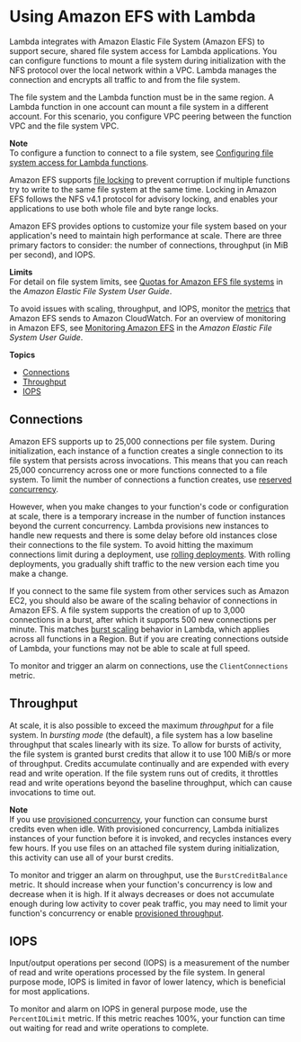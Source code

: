 # Using Amazon EFS with Lambda<a name="services-efs"></a>

Lambda integrates with Amazon Elastic File System \(Amazon EFS\) to support secure, shared file system access for Lambda applications\. You can configure functions to mount a file system during initialization with the NFS protocol over the local network within a VPC\. Lambda manages the connection and encrypts all traffic to and from the file system\. 

The file system and the Lambda function must be in the same region\. A Lambda function in one account can mount a file system in a different account\. For this scenario, you configure VPC peering between the function VPC and the file system VPC\. 

**Note**  
To configure a function to connect to a file system, see [Configuring file system access for Lambda functions](configuration-filesystem.md)\.

Amazon EFS supports [file locking](https://docs.aws.amazon.com/efs/latest/ug/how-it-works.html#consistency) to prevent corruption if multiple functions try to write to the same file system at the same time\. Locking in Amazon EFS follows the NFS v4\.1 protocol for advisory locking, and enables your applications to use both whole file and byte range locks\.

Amazon EFS provides options to customize your file system based on your application's need to maintain high performance at scale\. There are three primary factors to consider: the number of connections, throughput \(in MiB per second\), and IOPS\.

**Limits**  
For detail on file system limits, see [Quotas for Amazon EFS file systems](https://docs.aws.amazon.com/efs/latest/ug/limits.html#limits-fs-specific) in the *Amazon Elastic File System User Guide*\.

To avoid issues with scaling, throughput, and IOPS, monitor the [metrics](https://docs.aws.amazon.com/efs/latest/ug/monitoring-cloudwatch.html) that Amazon EFS sends to Amazon CloudWatch\. For an overview of monitoring in Amazon EFS, see [Monitoring Amazon EFS](https://docs.aws.amazon.com/efs/latest/ug/monitoring_overview.html) in the *Amazon Elastic File System User Guide*\.

**Topics**
+ [Connections](#services-efs-connections)
+ [Throughput](#services-efs-throughput)
+ [IOPS](#services-efs-iops)

## Connections<a name="services-efs-connections"></a>

Amazon EFS supports up to 25,000 connections per file system\. During initialization, each instance of a function creates a single connection to its file system that persists across invocations\. This means that you can reach 25,000 concurrency across one or more functions connected to a file system\. To limit the number of connections a function creates, use [reserved concurrency](configuration-concurrency.md)\.

However, when you make changes to your function's code or configuration at scale, there is a temporary increase in the number of function instances beyond the current concurrency\. Lambda provisions new instances to handle new requests and there is some delay before old instances close their connections to the file system\. To avoid hitting the maximum connections limit during a deployment, use [rolling deployments](lambda-rolling-deployments.md)\. With rolling deployments, you gradually shift traffic to the new version each time you make a change\.

If you connect to the same file system from other services such as Amazon EC2, you should also be aware of the scaling behavior of connections in Amazon EFS\. A file system supports the creation of up to 3,000 connections in a burst, after which it supports 500 new connections per minute\. This matches [burst scaling](invocation-scaling.md) behavior in Lambda, which applies across all functions in a Region\. But if you are creating connections outside of Lambda, your functions may not be able to scale at full speed\.

To monitor and trigger an alarm on connections, use the `ClientConnections` metric\.

## Throughput<a name="services-efs-throughput"></a>

At scale, it is also possible to exceed the maximum *throughput* for a file system\. In *bursting mode* \(the default\), a file system has a low baseline throughput that scales linearly with its size\. To allow for bursts of activity, the file system is granted burst credits that allow it to use 100 MiB/s or more of throughput\. Credits accumulate continually and are expended with every read and write operation\. If the file system runs out of credits, it throttles read and write operations beyond the baseline throughput, which can cause invocations to time out\.

**Note**  
If you use [provisioned concurrency](configuration-concurrency.md), your function can consume burst credits even when idle\. With provisioned concurrency, Lambda initializes instances of your function before it is invoked, and recycles instances every few hours\. If you use files on an attached file system during initialization, this activity can use all of your burst credits\.

To monitor and trigger an alarm on throughput, use the `BurstCreditBalance` metric\. It should increase when your function's concurrency is low and decrease when it is high\. If it always decreases or does not accumulate enough during low activity to cover peak traffic, you may need to limit your function's concurrency or enable [provisioned throughput](https://docs.aws.amazon.com/efs/latest/ug/performance.html#throughput-modes)\.

## IOPS<a name="services-efs-iops"></a>

Input/output operations per second \(IOPS\) is a measurement of the number of read and write operations processed by the file system\. In general purpose mode, IOPS is limited in favor of lower latency, which is beneficial for most applications\.

To monitor and alarm on IOPS in general purpose mode, use the `PercentIOLimit` metric\. If this metric reaches 100%, your function can time out waiting for read and write operations to complete\.
